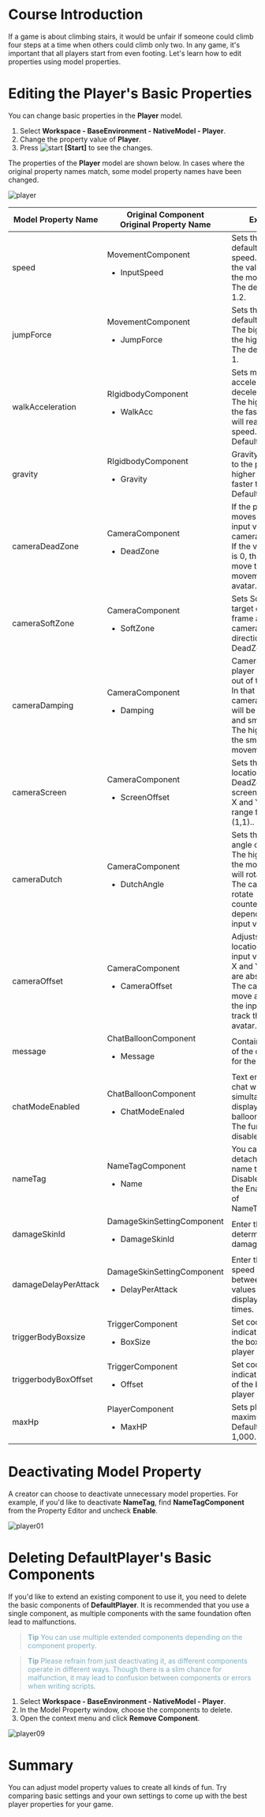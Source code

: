 # Course Introduction
If a game is about climbing stairs, it would be unfair if someone could climb four steps at a time when others could climb only two. In any game, it's important that all players start from even footing.
Let's learn how to edit properties using model properties.

# Editing the Player's Basic Properties

You can change basic properties in the **Player** model.

1. Select **Workspace - BaseEnvironment - NativeModel - Player**.
2. Change the property value of **Player**</span>.
3. Press ![start](https://mod-file.dn.nexoncdn.co.kr/storage/icons/tool/icon_play.png "start") **[Start]** to see the changes.

The properties of the **Player** model are shown below.
In cases where the original property names match, some model property names have been changed.

![player](https://mod-file.dn.nexoncdn.co.kr/bbs/16357503109659b1496c0a9e84d899b57ed7a46c12439.png "player")

| Model Property Name | Original Component <br> Original Property Name | Explanation |
| --------- | ---------------- | --- |
| <span style="color: #181818">speed</span> | MovementComponent <ul><li>InputSpeed</li></ul> | Sets the player's default movement speed. The bigger the value, the faster the movement.<br>The default value is 1.2. |
| jumpForce | MovementComponent<ul><li>JumpForce</li></ul> | Sets the player's default jump height. The bigger the value, the higher the jump.<br>The default value is 1. |
| walkAcceleration | RIgidbodyComponent<ul><li>WalkAcc</li></ul> | Sets movement acceleration and deceleration values. The higher the value, the faster the player will reach maximum speed.<br>Default value is 1. |
| <span style="color: #181818">gravity</span> | RIgidbodyComponent<ul><li>Gravity</li></ul> | Gravity value applied to the player. The higher the value, the faster the fall.<br>Default value is 1. |
| <span style="color: #181818">cameraDeadZone</span> | CameraComponent<ul><li>DeadZone</li></ul> | <span style="color: #181818">If the player avatar moves within the input value range, the camera stays still.</span><br><span style="color: #181818">If the value for X or Y is 0, the camera will move to match all movement of player avatar.</span> |
| cameraSoftZone | CameraComponent<ul><li>SoftZone</li></ul> | Sets SoftZone area. If target enters the frame area, the camera will shift direction to DeadZone. |
| <span style="color: #181818">cameraDamping</span> | CameraComponent<ul><li>Damping</li></ul> | <span style="color: #181818">Camera will follow player avatar moving out of the DeadZone.</span><br><span style="color: #181818">In that case, the camera's movement will be more natural and smooth.</span><br><span style="color: #181818">The higher the value, the smoother the movement.</span> |
| <span style="color: #181818">cameraScreen</span> | CameraComponent<ul><li>ScreenOffset</li></ul> | <span style="color: #181818">Sets the centerpoint location of the DeadZone on the screen.</span><br><span style="color: #181818">X and Y values can range from (0,0) to (1,1).</span><span style="color: rgb(23, 43, 77);">.</span> |
| <span style="color: #181818">cameraDutch</span> | CameraComponent<ul><li>DutchAngle</li></ul> | Sets the rotation angle of the camera.<br>The higher the value, the more the screen will rotate clockwise.<br>The camera can also rotate counterclockwise depending on the input value. |
| <span style="color: #181818">cameraOffset</span> | CameraComponent<ul><li>CameraOffset</li></ul> | <span style="color: #181818">Adjusts camera location according to input value.</span><br><span style="color: #181818">X and Y coordinates are absolute values. The camera will move according to the input value to track the player avatar.</span> |
| <span style="color: #181818">message</span> | ChatBalloonComponent<ul><li>Message</li></ul> | <span style="color: #181818">Contains the content of the chat balloon for the player avatar.</span> |
| <span style="color: #181818">chatModeEnabled</span> | <span style="color: #181818">ChatBalloonComponent</span><ul><li><span style="color: #181818">ChatModeEnaled</span></li></ul> | Text entered into the chat window is simultaneously displayed in a chat balloon. <br>The function is disabled by default. |
| <span style="color: #181818">nameTag</span> | NameTagComponent<ul><li>Name</li></ul> | You can attach or detach the player's name tag.<br>Disable by unticking the Enable checkbox of NameTagComponent. |
| <span style="color: #181818">damageSkinId</span> | DamageSkinSettingComponent<ul><li>DamageSkinld</li></ul> | <span style="color: #181818">Enter the ID value to determine the damage skin type.</span> |
| <span style="color: #181818">damageDelayPerAttack</span> | DamageSkinSettingComponent<ul><li>DelayPerAttack</li></ul> | <span style="color: #181818">Enter the delay speed (in seconds) between damage values when they are displayed multiple times.</span> |
| <span style="color: #181818">triggerBodyBoxsize</span> | TriggerComponent<ul><li>BoxSize</li></ul> | <span style="color: #181818">Set coordinates to indicate the size of the box where the player senses shock.</span> |
| <span style="color: #181818">triggerbodyBoxOffset</span> | TriggerComponent<ul><li>Offset</li></ul> | <span style="color: #181818">Set coordinates to indicate the location of the box where the player senses shock.</span> |
| <span style="color: #181818">maxHp</span> | PlayerComponent<ul><li>MaxHP</li></ul> | Sets player's maximum HP.<br>Default value is 1,000. |

# Deactivating Model Property
A creator can choose to deactivate unnecessary model properties.
For example, if you'd like to deactivate **NameTag**, find **NameTagComponent** from the Property Editor and uncheck **Enable**.

![player01](https://mod-file.dn.nexoncdn.co.kr/bbs/1634115527034a6cafbd8f68a4de49a827121df6f7a9c.png)

# Deleting DefaultPlayer's Basic Components
If you'd like to extend an existing component to use it, you need to delete the basic components of **DefaultPlayer**. It is recommended that you use a single component, as multiple components with the same foundation often lead to malfunctions.

><span style="color: #7cafc2">**Tip**</span>
> <span style="color: #7cafc2">You can use multiple extended components depending on the component property.</span>

> <span style="color: #7cafc2">**Tip**</span>
> <span style="color: #7cafc2">Please refrain from just deactivating it, as different components operate in different ways.</span>
> <span style="color: #7cafc2">Though there is a slim chance for malfunction, it may lead to confusion between components or errors when writing scripts.</span>

1. Select **Workspace - BaseEnvironment - NativeModel - Player**.
2. In the Model Property window, choose the components to delete.
3. Open the context menu and click **Remove Component**.

![player09](https://mod-file.dn.nexoncdn.co.kr/bbs/1659574418759c11cbf083bd3472893c15be435fbe1f5.png "player09")
# Summary

You can adjust model property values to create all kinds of fun.
Try comparing basic settings and your own settings to come up with the best player properties for your game.